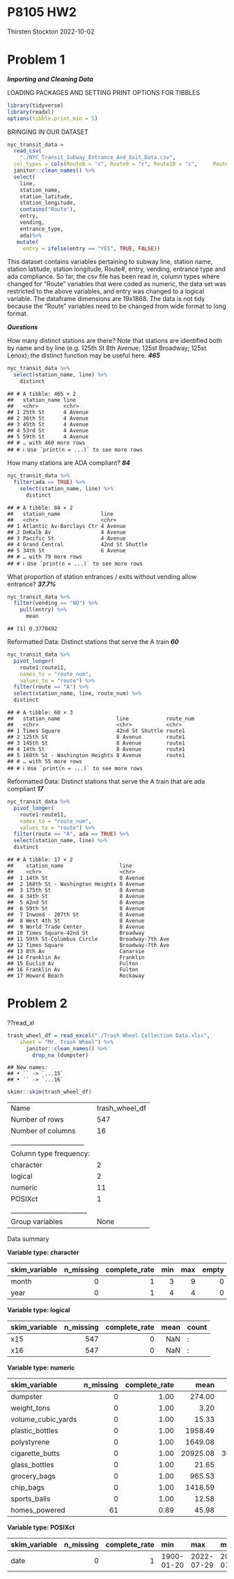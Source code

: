 P8105 HW2
================
Thirsten Stockton
2022-10-02

# Problem 1

***Importing and Cleaning Data***

LOADING PACKAGES AND SETTING PRINT OPTIONS FOR TIBBLES

``` r
library(tidyverse)
library(readxl)
options(tibble.print_min = 5)
```

BRINGING IN OUR DATASET

``` r
nyc_transit_data = 
  read_csv(
    "./NYC_Transit_Subway_Entrance_And_Exit_Data.csv",
  col_types = cols(Route8 = "c", Route9 = "c", Route10 = "c",     Route11 = "c"))%>%
  janitor::clean_names() %>%
  select(
    line,
    station_name,
    station_latitude,
    station_longitude,
    contains("Route"),
    entry,
    vending,
    entrance_type,
    ada)%>%
   mutate(
     entry = ifelse(entry == "YES", TRUE, FALSE))
```

This dataset contains variables pertaining to subway line, station name,
station latitude, station longitude, Route#, entry, vending, entrance
type and ada compliance. So far, the csv file has been read in, column
types where changed for “Route” variables that were coded as numeric,
the data set was restricted to the above variables, and entry was
changed to a logical variable. The dataframe dimensions are 19x1868. The
data is not tidy because the “Route” variables need to be changed from
wide format to long format.

***Questions***

How many distinct stations are there? Note that stations are identified
both by name and by line (e.g. 125th St 8th Avenue; 125st Broadway;
125st Lenox); the distinct function may be useful here. ***465***

``` r
nyc_transit_data %>% 
  select(station_name, line) %>% 
    distinct
```

    ## # A tibble: 465 × 2
    ##   station_name line    
    ##   <chr>        <chr>   
    ## 1 25th St      4 Avenue
    ## 2 36th St      4 Avenue
    ## 3 45th St      4 Avenue
    ## 4 53rd St      4 Avenue
    ## 5 59th St      4 Avenue
    ## # … with 460 more rows
    ## # ℹ Use `print(n = ...)` to see more rows

How many stations are ADA compliant? ***84***

``` r
nyc_transit_data %>% 
  filter(ada == TRUE) %>% 
    select(station_name, line) %>% 
      distinct
```

    ## # A tibble: 84 × 2
    ##   station_name             line           
    ##   <chr>                    <chr>          
    ## 1 Atlantic Av-Barclays Ctr 4 Avenue       
    ## 2 DeKalb Av                4 Avenue       
    ## 3 Pacific St               4 Avenue       
    ## 4 Grand Central            42nd St Shuttle
    ## 5 34th St                  6 Avenue       
    ## # … with 79 more rows
    ## # ℹ Use `print(n = ...)` to see more rows

What proportion of station entrances / exits without vending allow
entrance? ***37.7%***

``` r
nyc_transit_data %>% 
  filter(vending == "NO") %>% 
    pull(entry) %>% 
      mean
```

    ## [1] 0.3770492

Reformatted Data: Distinct stations that serve the A train ***60***

``` r
nyc_transit_data %>% 
  pivot_longer(
    route1:route11,
    names_to = "route_num",
    values_to = "route") %>% 
  filter(route == "A") %>% 
  select(station_name, line, route_num) %>% 
  distinct
```

    ## # A tibble: 60 × 3
    ##   station_name                  line            route_num
    ##   <chr>                         <chr>           <chr>    
    ## 1 Times Square                  42nd St Shuttle route1   
    ## 2 125th St                      8 Avenue        route1   
    ## 3 145th St                      8 Avenue        route1   
    ## 4 14th St                       8 Avenue        route1   
    ## 5 168th St - Washington Heights 8 Avenue        route1   
    ## # … with 55 more rows
    ## # ℹ Use `print(n = ...)` to see more rows

Reformatted Data: Distinct stations that serve the A train that are ada
compliant ***17***

``` r
nyc_transit_data %>% 
  pivot_longer(
    route1:route11,
    names_to = "route_num",
    values_to = "route") %>% 
  filter(route == "A", ada == TRUE) %>% 
  select(station_name, line) %>% 
  distinct
```

    ## # A tibble: 17 × 2
    ##    station_name                  line            
    ##    <chr>                         <chr>           
    ##  1 14th St                       8 Avenue        
    ##  2 168th St - Washington Heights 8 Avenue        
    ##  3 175th St                      8 Avenue        
    ##  4 34th St                       8 Avenue        
    ##  5 42nd St                       8 Avenue        
    ##  6 59th St                       8 Avenue        
    ##  7 Inwood - 207th St             8 Avenue        
    ##  8 West 4th St                   8 Avenue        
    ##  9 World Trade Center            8 Avenue        
    ## 10 Times Square-42nd St          Broadway        
    ## 11 59th St-Columbus Circle       Broadway-7th Ave
    ## 12 Times Square                  Broadway-7th Ave
    ## 13 8th Av                        Canarsie        
    ## 14 Franklin Av                   Franklin        
    ## 15 Euclid Av                     Fulton          
    ## 16 Franklin Av                   Fulton          
    ## 17 Howard Beach                  Rockaway

# Problem 2

??read_xl

``` r
trash_wheel_df = read_excel("./Trash Wheel Collection Data.xlsx",
    sheet = "Mr. Trash Wheel") %>%
      janitor::clean_names() %>%
        drop_na (dumpster)
```

    ## New names:
    ## • `` -> `...15`
    ## • `` -> `...16`

``` r
skimr::skim(trash_wheel_df)
```

|                                                  |                |
|:-------------------------------------------------|:---------------|
| Name                                             | trash_wheel_df |
| Number of rows                                   | 547            |
| Number of columns                                | 16             |
| \_\_\_\_\_\_\_\_\_\_\_\_\_\_\_\_\_\_\_\_\_\_\_   |                |
| Column type frequency:                           |                |
| character                                        | 2              |
| logical                                          | 2              |
| numeric                                          | 11             |
| POSIXct                                          | 1              |
| \_\_\_\_\_\_\_\_\_\_\_\_\_\_\_\_\_\_\_\_\_\_\_\_ |                |
| Group variables                                  | None           |

Data summary

**Variable type: character**

| skim_variable | n_missing | complete_rate | min | max | empty | n_unique | whitespace |
|:--------------|----------:|--------------:|----:|----:|------:|---------:|-----------:|
| month         |         0 |             1 |   3 |   9 |     0 |       13 |          0 |
| year          |         0 |             1 |   4 |   4 |     0 |        9 |          0 |

**Variable type: logical**

| skim_variable | n_missing | complete_rate | mean | count |
|:--------------|----------:|--------------:|-----:|:------|
| x15           |       547 |             0 |  NaN | :     |
| x16           |       547 |             0 |  NaN | :     |

**Variable type: numeric**

| skim_variable      | n_missing | complete_rate |     mean |       sd |     p0 |     p25 |     p50 |      p75 |      p100 | hist  |
|:-------------------|----------:|--------------:|---------:|---------:|-------:|--------:|--------:|---------:|----------:|:------|
| dumpster           |         0 |          1.00 |   274.00 |   158.05 |   1.00 |  137.50 |  274.00 |   410.50 |    547.00 | ▇▇▇▇▇ |
| weight_tons        |         0 |          1.00 |     3.20 |     0.75 |   0.78 |    2.71 |    3.19 |     3.72 |      5.62 | ▁▃▇▅▁ |
| volume_cubic_yards |         0 |          1.00 |    15.33 |     1.38 |   7.00 |   15.00 |   15.00 |    15.00 |     20.00 | ▁▁▁▇▂ |
| plastic_bottles    |         0 |          1.00 |  1958.49 |  1063.82 | 210.00 |  980.00 | 1880.00 |  2740.00 |   5960.00 | ▇▇▅▁▁ |
| polystyrene        |         0 |          1.00 |  1649.08 |  1218.77 |  48.00 |  695.00 | 1250.00 |  2480.00 |   6540.00 | ▇▅▃▁▁ |
| cigarette_butts    |         0 |          1.00 | 20925.08 | 30215.86 | 900.00 | 4000.00 | 7000.00 | 26500.00 | 310000.00 | ▇▁▁▁▁ |
| glass_bottles      |         0 |          1.00 |    21.65 |    16.40 |   0.00 |   10.00 |   18.00 |    31.00 |    110.00 | ▇▃▁▁▁ |
| grocery_bags       |         0 |          1.00 |   965.53 |   844.77 |  24.00 |  330.00 |  680.00 |  1370.00 |   3750.00 | ▇▃▂▁▁ |
| chip_bags          |         0 |          1.00 |  1418.59 |   921.99 | 180.00 |  740.00 | 1100.00 |  1980.00 |   5085.00 | ▇▃▂▁▁ |
| sports_balls       |         0 |          1.00 |    12.58 |     9.27 |   0.00 |    6.00 |   11.00 |    18.00 |     56.00 | ▇▅▂▁▁ |
| homes_powered      |        61 |          0.89 |    45.98 |    21.42 |   0.00 |   39.54 |   51.17 |    59.13 |     93.67 | ▂▂▇▆▁ |

**Variable type: POSIXct**

| skim_variable | n_missing | complete_rate | min        | max        | median     | n_unique |
|:--------------|----------:|--------------:|:-----------|:-----------|:-----------|---------:|
| date          |         0 |             1 | 1900-01-20 | 2022-07-29 | 2018-07-18 |      331 |

